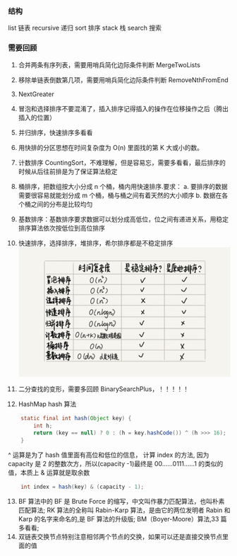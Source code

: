 ### 结构
list 链表
recursive 递归
sort 排序
stack 栈
search 搜索
### 需要回顾
1. 合并两条有序列表，需要用哨兵简化边际条件判断 MergeTwoLists
2. 移除单链表倒数第几项，需要用哨兵简化边际条件判断 RemoveNthFromEnd
3. NextGreater
4. 冒泡和选择排序不要混淆了，插入排序记得插入的操作在位移操作之后（腾出插入的位置）
5. 并归排序，快速排序多看看
6. 用快排的分区思想在时间复杂度为 O(n) 里面找的第 K 大或小的数。
7. 计数排序 CountingSort，不难理解，但是容易忘，需要多看看，最后排序的时候从后往前排是为了保证算法稳定
8. 桶排序，把数组按大小分成 n 个桶，桶内用快速排序.要求：
    a. 要排序的数据需要很容易就能划分成 m 个桶，桶与桶之间有着天然的大小顺序
    b. 数据在各个桶之间的分布是比较均匀
9. 基数排序：基数排序要求数据可以划分成高低位，位之间有递进关系，用稳定排序算法依次按低位到高位排序
10. 快速排序，选择排序，堆排序，希尔排序都是不稳定排序
![MenuDisplayView.gif](./res/sort.jpg)

11. 二分查找的变形，需要多回顾 BinarySearchPlus，！！！！！
12. HashMap
hash 算法
~~~ java
    static final int hash(Object key) {
        int h;
        return (key == null) ? 0 : (h = key.hashCode()) ^ (h >>> 16);
    }
~~~
^ 运算是为了 hash 值里面有高位和低位的信息，
计算 index 的方法, 因为 capacity 是 2 的整数次方，所以(capacity -1)最终是 00……0111……1 的类似的值，本质上 & 运算就是取余数
~~~ java
    int index = hash(key) & (capacity - 1);
~~~
13. BF 算法中的 BF 是 Brute Force 的缩写，中文叫作暴力匹配算法，也叫朴素匹配算法;
RK 算法的全称叫 Rabin-Karp 算法，是由它的两位发明者 Rabin 和 Karp 的名字来命名的,是 BF 算法的升级版;
BM（Boyer-Moore）算法,33 篇多看看;
14. 双链表交换节点特别注意相邻两个节点的交换，如果可以还是直接交换节点里面的值
